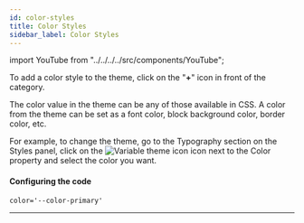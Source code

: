 ```yaml
---
id: color-styles
title: Color Styles
sidebar_label: Color Styles
---
```


import YouTube from "../../../../src/components/YouTube";

<YouTube videoId="tPupaz-C_1A" />

To add a color style to the theme, click on the "**+**" icon in front of the category.

<YouTube videoId="TXmSrIW-l78" />

The color value in the theme can be any of those available in CSS. A color from the theme can be set as a font color, block background color, border color, etc.

For example, to change the theme, go to the Typography section on the Styles panel, click on the ![Variable theme icon](/img/icon-theme-variable.svg) icon next to the Color property and select the color you want.

<YouTube videoId="hDUcr_guXGg" />

#### Configuring the code

```
color='--color-primary'
```

---
